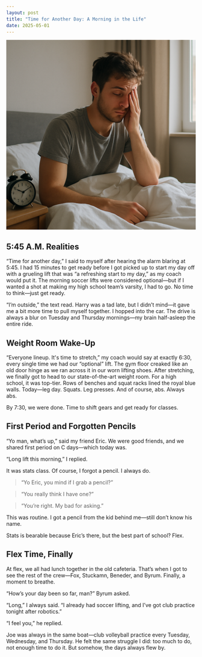 ```yaml
---
layout: post
title: "Time for Another Day: A Morning in the Life"
date: 2025-05-01
---
```


![Morning Routine](https://raw.githubusercontent.com/syskhill/EnglishWebsite/main/assets/images/narrative-time-for-another-day.png)


## 5:45 A.M. Realities

“Time for another day,” I said to myself after hearing the alarm blaring at 5:45. I had 15 minutes to get ready before I got picked up to start my day off with a grueling lift that was “a refreshing start to my day,” as my coach would put it. The morning soccer lifts were considered optional—but if I wanted a shot at making my high school team’s varsity, I had to go. No time to think—just get ready.

“I’m outside,” the text read. Harry was a tad late, but I didn’t mind—it gave me a bit more time to pull myself together. I hopped into the car. The drive is always a blur on Tuesday and Thursday mornings—my brain half-asleep the entire ride.

## Weight Room Wake-Up

“Everyone lineup. It's time to stretch,” my coach would say at exactly 6:30, every single time we had our “optional” lift. The gym floor creaked like an old door hinge as we ran across it in our worn lifting shoes. After stretching, we finally got to head to our state-of-the-art weight room. For a high school, it was top-tier. Rows of benches and squat racks lined the royal blue walls. Today—leg day. Squats. Leg presses. And of course, abs. Always abs.

By 7:30, we were done. Time to shift gears and get ready for classes.

## First Period and Forgotten Pencils

“Yo man, what’s up,” said my friend Eric. We were good friends, and we shared first period on C days—which today was.

“Long lift this morning,” I replied.

It was stats class. Of course, I forgot a pencil. I always do.

> “Yo Eric, you mind if I grab a pencil?”

> “You really think I have one?”

> “You’re right. My bad for asking.”

This was routine. I got a pencil from the kid behind me—still don’t know his name.

Stats is bearable because Eric’s there, but the best part of school? Flex.

## Flex Time, Finally

At flex, we all had lunch together in the old cafeteria. That’s when I got to see the rest of the crew—Fox, Stuckamn, Beneder, and Byrum. Finally, a moment to breathe.

“How’s your day been so far, man?” Byrum asked.

“Long,” I always said. “I already had soccer lifting, and I’ve got club practice tonight after robotics.”

“I feel you,” he replied.

Joe was always in the same boat—club volleyball practice every Tuesday, Wednesday, and Thursday. He felt the same struggle I did: too much to do, not enough time to do it. But somehow, the days always flew by.
